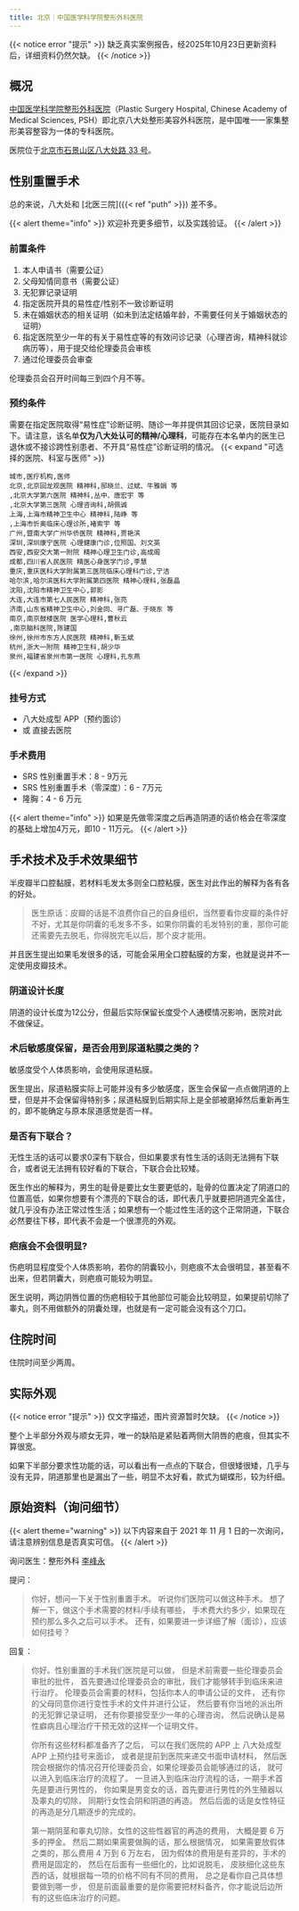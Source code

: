 ```yaml
---
title: 北京｜中国医学科学院整形外科医院
---
```


{{< notice error "提示" >}}
缺乏真实案例报告，经2025年10月23日更新资料后，详细资料仍然欠缺。
{{< /notice >}}

## 概况

[中国医学科学院整形外科医院](http://www.zhengxing.com.cn)（Plastic Surgery Hospital, Chinese Academy of Medical Sciences, PSH）即北京八大处整形美容外科医院，是中国唯一一家集整形美容整容为一体的专科医院。

医院位于[北京市石景山区八大处路 33 号](https://amap.com/place/B000A8316D)。

## 性别重置手术

总的来说，八大处和 [北医三院]({{< ref "puth" >}}) 差不多。

{{< alert theme="info" >}}
欢迎补充更多细节，以及实践验证。
{{< /alert >}}

### 前置条件

1. 本人申请书（需要公证）
1. 父母知情同意书（需要公证）
1. 无犯罪记录证明
1. 指定医院开具的易性症/性别不一致诊断证明
1. 未在婚姻状态的相关证明（如未到法定结婚年龄，不需要任何关于婚姻状态的证明）
1. 指定医院至少一年的有关于易性症等的有效问诊记录（心理咨询，精神科就诊病历等），用于提交给伦理委员会审核
1. 通过伦理委员会审查

伦理委员会召开时间每三到四个月不等。

### 预约条件

需要在指定医院取得“易性症”诊断证明、随诊一年并提供其回诊记录，医院目录如下。请注意，该名单**仅为八大处认可的精神/心理科**，可能存在本名单内的医生已退休或不接诊跨性别患者、不开具“易性症”诊断证明的情况。
{{< expand "可选择的医院、科室与医师" >}}

```csv
城市,医疗机构,医师
北京,北京回龙观医院 精神科,邸晓兰、过斌、牛雅娟 等
,北京大学第六医院 精神科,丛中、唐宏宇 等
,北京大学第三医院 心理咨询科,胡佩诚
上海,上海市精神卫生中心 精神科,陆峥 等
,上海市忻奥临床心理诊所,褚索宇 等
广州,暨南大学广州华侨医院 精神科,贾艳滨
深圳,深圳康宁医院 心理健康门诊,位照国、刘文英
西安,西安交大第一附院 精神心理卫生门诊,高成阁
成都,四川省人民医院 精医心身医学门诊,李慧
重庆,重庆医科大学附属第三医院临床心理科门诊,宁洁
哈尔滨,哈尔滨医科大学附属第四医院 精神心理科,张磊晶
沈阳,沈阳市精神卫生中心,郭影
大连,大连市第七人民医院 精神科,张亮
济南,山东省精神卫生中心,刘金同、寻广磊、于晓东 等
南京,南京鼓楼医院 医学心理科,曹秋云
,南京脑科医院,陈建国
徐州,徐州市东方人民医院 精神科,靳玉斌
杭州,浙大一附院 精神卫生科,胡少华
泉州,福建省泉州市第一医院 心理科,孔东燕
```

{{< /expand >}}

### 挂号方式

- 八大处成型 APP（预约面诊）
- 或 直接去医院

### 手术费用

- SRS 性别重置手术：8 - 9万元
- SRS 性别重置手术（零深度）：6 - 7万元
- 隆胸：4 - 6 万元

{{< alert theme="info" >}}
如果是先做零深度之后再造阴道的话价格会在零深度的基础上增加4万元，即10 - 11万元。
{{< /alert >}}

## 手术技术及手术效果细节

半皮瓣半口腔黏膜，若材料毛发太多则全口腔粘膜，医生对此作出的解释为各有各的好处。

> 医生原话：皮瓣的话是不浪费你自己的自身组织，当然要看你皮瓣的条件好不好，尤其是你阴囊的毛发多不多，如果你阴囊的毛发特别的重，那你可能还需要先去脱毛，你得脱完毛以后，那个皮才能用。

并且医生提出如果毛发很多的话，可能会采用全口腔黏膜的方案，也就是说并不一定使用皮瓣技术。

### 阴道设计长度

阴道的设计长度为12公分，但最后实际保留长度受个人通模情况影响，医院对此不做保证。

### 术后敏感度保留，是否会用到尿道粘膜之类的？

敏感度受个人体质影响，会使用尿道粘膜。

医生提出，尿道粘膜实际上可能并没有多少敏感度，医生会保留一点点做阴道的上壁，但是并不会保留得特别多；尿道粘膜到后期实际上是全部被磨掉然后重新再生的，即不能确定与原本尿道感觉是否一样。

### 是否有下联合？

无性生活的话可以要求0深有下联合，但如果要求有性生活的话则无法拥有下联合，或者说无法拥有较好看的下联合，下联合会比较矮。

医生作出的解释为，男生的耻骨是要比女生要更低的，耻骨的位置决定了阴道口的位置高低，如果你想要有个漂亮的下联合的话，即代表几乎就要把阴道完全盖住，就几乎没有办法正常过性生活；如果想有一个能过性生活的这个正常阴道，下联合必然要往下移，即代表不会是一个很漂亮的外观。

### 疤痕会不会很明显?

伤疤明显程度受个人体质影响，若你的阴囊较小，则疤痕不太会很明显，甚至看不出来，但若阴囊大，则疤痕可能较为明显。

医生说明，两边阴唇位置的伤疤相较于其他部位可能会比较明显，如果提前切除了睾丸，则不用做额外的阴囊处理，也就是有一定可能会没有这个刀口。

## 住院时间

住院时间至少两周。

## 实际外观

{{< notice error "提示" >}}
仅文字描述，图片资源暂时欠缺。
{{< /notice >}}

整个上半部分外观与顺女无异，唯一的缺陷是紧贴着两侧大阴唇的疤痕，但其实不算很宽。

如果下半部分要求性功能的话，可以看出有一点点的下联合，但很矮很矮，几乎与没有无异，阴道那里也是漏出了一些，明显不太好看，款式为蝴蝶形，较为纤细。

## 原始资料（询问细节）

{{< alert theme="warning" >}}
以下内容来自于 2021 年 11 月 1 日的一次询问，请注意辨别信息是否真实可信。
{{< /alert >}}

询问医生：整形外科 [李峰永](https://www.haodf.com/doctor/1205560473.html)

提问：

> 你好，想问一下关于性别重置手术。
> 听说你们医院可以做这种手术。
> 想了解一下，做这个手术需要的材料/手续有哪些，
> 手术费大约多少，如果现在预约那么多久之后可以手术。
> 还有，如果要进一步详细了解（面诊），应该如何挂号？

回复：

> 你好。性别重置的手术我们医院是可以做，
> 但是术前需要一些伦理委员会审批的批件，
> 首先要通过伦理委员会的审批，我们才能够转手到临床来进行治疗。
> 伦理委员会需要的材料，包括你本人的申请公证的文件，
> 还有你的父母同意你进行变性手术的文件并进行公证，
> 然后要有你当地的派出所的无犯罪记录证明，
> 还有你要接受至少一年的心理咨询，
> 然后说确认是易性癖病且心理治疗干预无效的这样一个证明文件。
>
> 你所有这些材料都准备齐了之后，
> 可以在我们医院的 APP 上 八大处成型 APP 上预约挂号来面诊，
> 或者是提前到医院来递交书面申请材料，
> 然后医院会根据你的情况召开伦理委员会，如果伦理委员会能够通过的话，
> 就可以进入到临床治疗的流程了。
> 一旦进入到临床治疗流程的话，一期手术首先是要进行男性的，
> 你如果是男变女的话，首先要进行男性的外生殖器以及睾丸的切除，
> 同期行女性会阴和阴道的再造。
> 然后后面的话是女性特征的再造是分几期逐步的完成的。
>
> 第一期阴茎和睾丸切除，女性的这些性器官的再造的费用，
> 大概是要 6 万多的押金。
> 然后二期如果需要做胸的话，那么根据情况，
> 如果需要放假体之类的，那么费用 4 万到 6 万左右，
> 因为假体的费用是有差异的，手术的费用是固定的，
> 然后在后面有一些细化的，比如说脱毛，
> 皮肤细化这些东西的话，就根据每一项的价格不同有不同的费用，
> 总之是看你自己具体想要做到哪一步，
> 但是前面最重要的是你需要把材料备齐，你才能说后边所有的这些临床治疗的问题。
